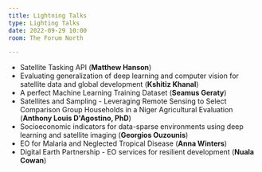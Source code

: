 ```yaml
---
title: Lightning Talks
type: Lighting Talks
date: 2022-09-29 10:00
room: The Forum North

---
```

- Satellite Tasking API (**Matthew Hanson**) 
- Evaluating generalization of deep learning and computer vision for satellite data and global development (**Kshitiz Khanal**) 
- A perfect Machine Learning Training Dataset (**Seamus Geraty**) 
- Satellites and Sampling - Leveraging Remote Sensing to Select Comparison Group Households in a Niger Agricultural Evaluation (**Anthony Louis D'Agostino, PhD**) 
- Socioeconomic indicators for data-sparse environments using deep learning and satellite imaging (**Georgios Ouzounis**)
- EO for Malaria and Neglected Tropical Disease (**Anna Winters**)
- Digital Earth Partnership - EO services for resilient development (**Nuala Cowan**)